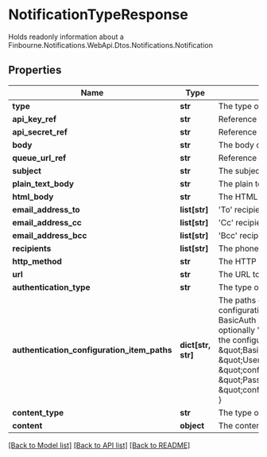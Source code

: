 # NotificationTypeResponse

Holds readonly information about a Finbourne.Notifications.WebApi.Dtos.Notifications.Notification

## Properties
Name | Type | Description | Notes
------------ | ------------- | ------------- | -------------
**type** | **str** | The type of delivery mechanism for this notification | [optional] 
**api_key_ref** | **str** | Reference to API key from Configuration Store | [optional] 
**api_secret_ref** | **str** | Reference to API secret from Configuration Store | [optional] 
**body** | **str** | The body of the SMS | [optional] 
**queue_url_ref** | **str** | Reference to queue url from Configuration Store | [optional] 
**subject** | **str** | The subject of the email | [optional] 
**plain_text_body** | **str** | The plain text body of the email | [optional] 
**html_body** | **str** | The HTML body of the email (if any) | [optional] 
**email_address_to** | **list[str]** | &#39;To&#39; recipients of the email | [optional] 
**email_address_cc** | **list[str]** | &#39;Cc&#39; recipients of the email | [optional] 
**email_address_bcc** | **list[str]** | &#39;Bcc&#39; recipients of the email | [optional] 
**recipients** | **list[str]** | The phone numbers to which the SMS will be sent to (E.164 format) | [optional] 
**http_method** | **str** | The HTTP method such as GET, POST, etc. to use on the request | [optional] 
**url** | **str** | The URL to send the request to | [optional] 
**authentication_type** | **str** | The type of authentication to use on the request | [optional] 
**authentication_configuration_item_paths** | **dict[str, str]** | The paths of the Configuration Store configuration items that contain the authentication configuration. Each  authentication type requires different keys:  - Lusid - None required  - BasicAuth - Requires &#39;Username&#39; and &#39;Password&#39;  - BearerToken - Requires &#39;BearerToken&#39; and optionally &#39;BearerScheme&#39;                e.g. the following would be valid assuming that the config is present in the configuration store at the  specified paths:                    \&quot;authenticationType\&quot;: \&quot;BasicAuth\&quot;,      \&quot;authenticationConfigurationItemPaths\&quot;: {          \&quot;Username\&quot;: \&quot;config://personal/myUserId/WebhookConfigurations/ExampleService/AdminUser\&quot;,          \&quot;Password\&quot;: \&quot;config://personal/myUserId/WebhookConfigurations/ExampleService/AdminPassword\&quot;      } | [optional] 
**content_type** | **str** | The type of the content e.g. Json | [optional] 
**content** | **object** | The content of the request | [optional] 

[[Back to Model list]](../README.md#documentation-for-models) [[Back to API list]](../README.md#documentation-for-api-endpoints) [[Back to README]](../README.md)


